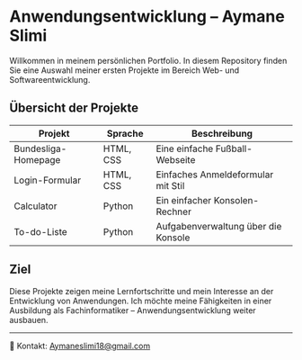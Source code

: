 # Anwendungsentwicklung – Aymane Slimi

Willkommen in meinem persönlichen Portfolio. In diesem Repository finden Sie eine Auswahl meiner ersten Projekte im Bereich Web- und Softwareentwicklung.

## Übersicht der Projekte

| Projekt              | Sprache     | Beschreibung                                     |
|----------------------|-------------|--------------------------------------------------|
| Bundesliga-Homepage  | HTML, CSS   | Eine einfache Fußball-Webseite                   |
| Login-Formular       | HTML, CSS   | Einfaches Anmeldeformular mit Stil               |
| Calculator           | Python      | Ein einfacher Konsolen-Rechner                   |
| To-do-Liste          | Python      | Aufgabenverwaltung über die Konsole              |

## Ziel
Diese Projekte zeigen meine Lernfortschritte und mein Interesse an der Entwicklung von Anwendungen. Ich möchte meine Fähigkeiten in einer Ausbildung als Fachinformatiker – Anwendungsentwicklung weiter ausbauen.

---

🔗 Kontakt: Aymaneslimi18@gmail.com
